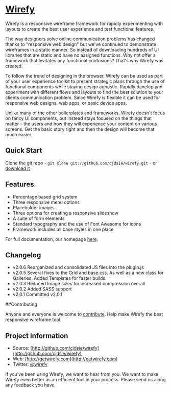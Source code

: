 [Wirefy](http://getwirefy.com)
=================

Wirefy is a responsive wireframe framework for rapidly experimenting with layouts to create the best user experience and test functional features. 

The way designers solve online communication problems has changed thanks to "responsive web design" but we've continued to demonstrate wireframes in a static manner. So instead of downloading hundreds of UI libraries that are static and have no assigned functions. Why not offer a framework that levitates any functional confusions? That's why Wirefy was created. 

To follow the trend of designing in the browser, Wirefy can be used as part of your user experience toolkit to present strategic plans through the use of functional components while staying design agnostic. Rapidly develop and experiment with different flows and layouts to find the best solution to your clients communication problem. Since Wirefy is flexible it can be used for responsive web designs, web apps, or basic device apps. 

Unlike many of the other boilerplates and frameworks, Wirefy doesn't focus on fancy UI components, but instead stays focused on the things that matter - the users and how they will experience your content on various screens. Get the basic story right and then the design will become that much easier.


## Quick Start

Clone the git repo - `git clone git://github.com/cjdsie/wirefy.git` - or [download it](https://github.com/cjdsie/wirefy/zipball/master)  


## Features

* Percentage based grid system
* Three responsive menu options
* Placeholder images
* Three options for creating a responsive slideshow
* A suite of form elements
* Standard typography and the use of Font Awesome for icons
* Framework includes all base styles in one place

For full documentation, our homepage [here](http://getwirefy.com). 

## Changelog

*	v2.0.6 Reorganized and consolidated JS files into the plugin.js
*   v2.0.5 Several fixes to the Grid and base.css. As well as a new class for Galleries. Added Templates for faster builds. 
*   v2.0.3 Reduced Image sizes for increased compression overall
*	v2.0.2 Added SASS support
*	v2.0.1 Committed v2.0.1 

##Contributing

Anyone and everyone is welcome to [contribute](/cjdsie/wirefy/blob/master/CONTRIBUTING.md). Help make Wirefy the best responsive wireframe tool.


## Project information

* Source: [http://github.com/cjdsie/wirefy](http://github.com/cjdsie/wirefy)
* Web: [http://getwirefy.com](http://getwirefy.com)
* Twitter: [@wirefy](http://twitter.com/wirefy)

If you've been using Wirefy, we want to hear from you. We want to make Wirefy even better as an efficient tool in your process. Please send us along any feedback you have.



